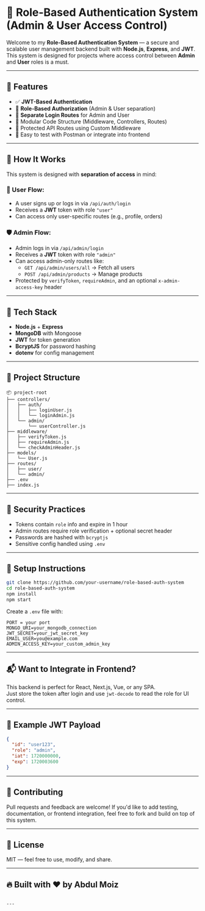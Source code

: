 
# 🔐 Role-Based Authentication System (Admin & User Access Control)

Welcome to my **Role-Based Authentication System** — a secure and scalable user management backend built with **Node.js**, **Express**, and **JWT**. This system is designed for projects where access control between **Admin** and **User** roles is a must.

---

## 🚀 Features

- ✅ **JWT-Based Authentication**
- 🔑 **Role-Based Authorization** (Admin & User separation)
- 🔄 **Separate Login Routes** for Admin and User
- 🧱 Modular Code Structure (Middleware, Controllers, Routes)
- 🔐 Protected API Routes using Custom Middleware
- 🧪 Easy to test with Postman or integrate into frontend

---

## 🧠 How It Works

This system is designed with **separation of access** in mind:

### 👤 User Flow:
- A user signs up or logs in via `/api/auth/login`
- Receives a **JWT** token with role `"user"`
- Can access only user-specific routes (e.g., profile, orders)

### 🛡️ Admin Flow:
- Admin logs in via `/api/admin/login`
- Receives a **JWT** token with role `"admin"`
- Can access admin-only routes like:
  - `GET /api/admin/users/all` → Fetch all users
  - `POST /api/admin/products` → Manage products
- Protected by `verifyToken`, `requireAdmin`, and an optional `x-admin-access-key` header

---

## 🧱 Tech Stack

- **Node.js** + **Express**
- **MongoDB** with Mongoose
- **JWT** for token generation
- **BcryptJS** for password hashing
- **dotenv** for config management

---

## 📁 Project Structure

```
📦 project-root
├── controllers/
│   ├── auth/
│   │   ├── loginUser.js
│   │   └── loginAdmin.js
│   └── admin/
│       └── userController.js
├── middleware/
│   ├── verifyToken.js
│   ├── requireAdmin.js
│   └── checkAdminHeader.js
├── models/
│   └── User.js
├── routes/
│   ├── user/
│   └── admin/
├── .env
├── index.js
```

---

## 🔐 Security Practices

- Tokens contain `role` info and expire in 1 hour
- Admin routes require role verification + optional secret header
- Passwords are hashed with `bcryptjs`
- Sensitive config handled using `.env`

---

## 📌 Setup Instructions

```bash
git clone https://github.com/your-username/role-based-auth-system
cd role-based-auth-system
npm install
npm start
```

Create a `.env` file with:

```
PORT = your port
MONGO_URI=your_mongodb_connection
JWT_SECRET=your_jwt_secret_key
EMAIL_USER=you@example.com
ADMIN_ACCESS_KEY=your_custom_admin_key
```

---

## 📬 Want to Integrate in Frontend?

This backend is perfect for React, Next.js, Vue, or any SPA.  
Just store the token after login and use `jwt-decode` to read the role for UI control.

---

## 💬 Example JWT Payload

```json
{
  "id": "user123",
  "role": "admin",
  "iat": 1720000000,
  "exp": 1720003600
}
```

---

## 🤝 Contributing

Pull requests and feedback are welcome! If you'd like to add testing, documentation, or frontend integration, feel free to fork and build on top of this system.

---

## 📃 License

MIT — feel free to use, modify, and share.

---

## 🔥 Built with ❤️ by Abdul Moiz
```

---
